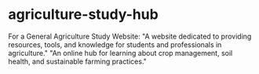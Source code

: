 # agriculture-study-hub
For a General Agriculture Study Website:  "A website dedicated to providing resources, tools, and knowledge for students and professionals in agriculture."  "An online hub for learning about crop management, soil health, and sustainable farming practices."
